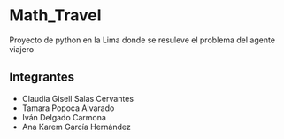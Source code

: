 # Math_Travel
Proyecto de python en la Lima donde se resuleve el problema del agente viajero
##

## Integrantes 
- Claudia Gisell Salas Cervantes 
- Tamara Popoca Alvarado
- Iván Delgado Carmona
- Ana Karem García Hernández 
